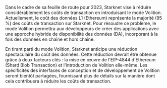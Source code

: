 Dans le cadre de sa feuille de route pour 2023, Starknet vise à réduire considérablement les coûts de transaction en introduisant le mode Volition. Actuellement, le coût des données L1 (Ethereum) représente la majorité (95 %) des coûts de transaction sur Starknet. Pour résoudre ce problème, le mode Volition permettra aux développeurs de créer des applications avec une approche hybride de disponibilité des données (DA), incorporant à la fois des données en chaîne et hors chaîne.

En tirant parti du mode Volition, Starknet anticipe une réduction spectaculaire du coût des données. Cette réduction devrait être obtenue grâce à deux facteurs clés : la mise en œuvre de l'EIP-4844 d'Ethereum (Shard Blob Transaction) et l'introduction de Volition elle-même. Les spécificités des interfaces de conception et de développement de Volition seront bientôt partagées, fournissant plus de détails sur la manière dont cela contribuera à réduire les coûts de transaction.